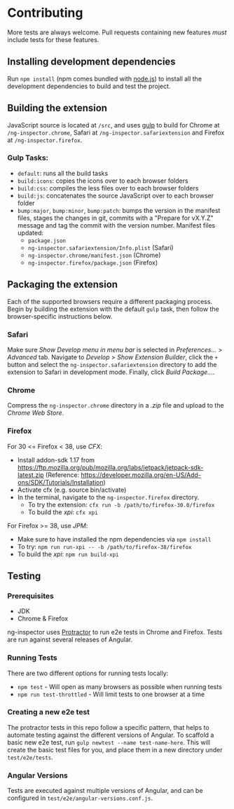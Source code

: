 # Contributing

More tests are always welcome. Pull requests containing new features _must_ include tests for these features.

## Installing development dependencies

Run `npm install` (npm comes bundled with [node.js](http://nodejs.org)) to install all the development dependencies to build and test the project.

## Building the extension

JavaScript source is located at `/src`, and uses [gulp](http://gulpjs.com) to build for Chrome at `/ng-inspector.chrome`, Safari at `/ng-inspector.safariextension` and Firefox at `/ng-inspector.firefox`.

### Gulp Tasks:

- `default`: runs all the build tasks
- `build:icons`: copies the icons over to each browser folders
- `build:css`: compiles the less files over to each browser folders
- `build:js`: concatenates the source JavaScript over to each browser folder
- `bump:major`, `bump:minor`, `bump:patch`: bumps the version in the manifest files, stages the changes in git, commits with a "Prepare for vX.Y.Z" message and tag the commit with the version number. Manifest files updated:
	- `package.json`
	- `ng-inspector.safariextension/Info.plist` (Safari)
	- `ng-inspector.chrome/manifest.json` (Chrome)
	- `ng-inspector.firefox/package.json` (Firefox)

## Packaging the extension

Each of the supported browsers require a different packaging process. Begin by building the extension with the default `gulp` task, then follow the browser-specific instructions below.

### Safari

Make sure _Show Develop menu in menu bar_ is selected in _Preferences…_ > _Advanced_ tab. Navigate to _Develop_ > _Show Extension Builder_, click the `+` button and select the `ng-inspector.safariextension` directory to add the extension to Safari in development mode. Finally, click _Build Package…_.

### Chrome

Compress the `ng-inspector.chrome` directory in a _.zip_ file and upload to the _Chrome Web Store_.

### Firefox

For 30 <= Firefox < 38, use _CFX_:

- Install addon-sdk 1.17 from https://ftp.mozilla.org/pub/mozilla.org/labs/jetpack/jetpack-sdk-latest.zip
(Reference: https://developer.mozilla.org/en-US/Add-ons/SDK/Tutorials/Installation)
- Activate cfx (e.g. source bin/activate)
- In the terminal, navigate to the `ng-inspector.firefox` directory.
	- To try the extension: `cfx run -b /path/to/firefox-30.0/firefox`
	- To build the _xpi_: `cfx xpi`

For Firefox >= 38, use _JPM_:

- Make sure to have installed the npm dependencies via `npm install`
- To try: `npm run run-xpi -- -b /path/to/firefox-38/firefox`
- To build the _xpi_: `npm run build-xpi`

## Testing

### Prerequisites

- JDK
- Chrome & Firefox

ng-inspector uses [Protractor](https://github.com/angular/protractor) to run e2e tests in Chrome and Firefox. Tests are run against several releases of Angular.

### Running Tests

There are two different options for running tests locally:

* `npm test` - Will open as many browsers as possible when running tests
* `npm run test-throttled` - Will limit tests to one browser at a time

### Creating a new e2e test

The protractor tests in this repo follow a specific pattern, that helps to automate testing against the different versions of Angular. To scaffold a basic new e2e test, run `gulp newtest --name test-name-here`. This will create the basic test files for you, and place them in a new directory under `test/e2e/tests`.

### Angular Versions

Tests are executed against multiple versions of Angular, and can be configured in `test/e2e/angular-versions.conf.js`.